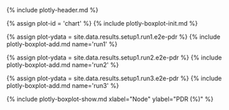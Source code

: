 {% include plotly-header.md %}

{% assign plot-id = 'chart' %}
{% include plotly-boxplot-init.md %}

{% assign plot-ydata = site.data.results.setup1.run1.e2e-pdr %}
{% include plotly-boxplot-add.md name='run1' %}

{% assign plot-ydata = site.data.results.setup1.run2.e2e-pdr %}
{% include plotly-boxplot-add.md name='run2' %}

{% assign plot-ydata = site.data.results.setup1.run3.e2e-pdr %}
{% include plotly-boxplot-add.md name='run3' %}

{% include plotly-boxplot-show.md xlabel="Node" ylabel="PDR (%)" %}
